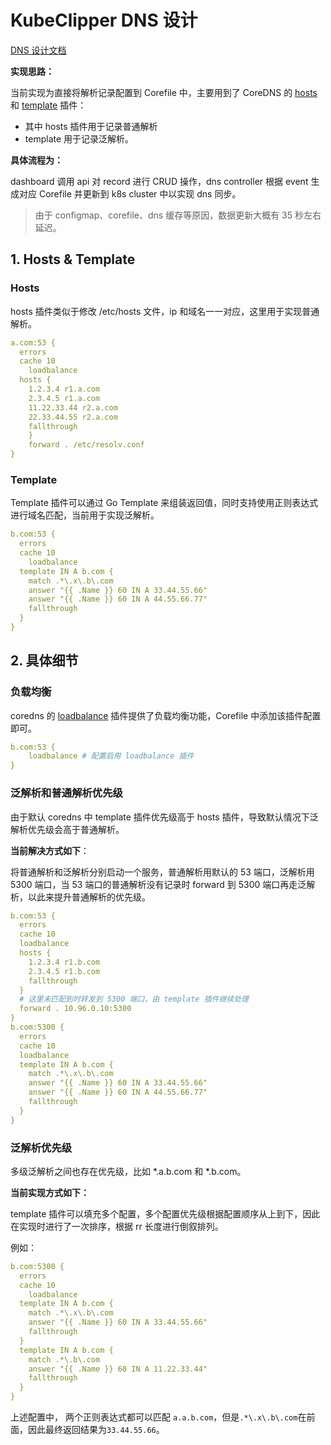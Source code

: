 # KubeClipper DNS 设计

[DNS 设计文档](https://zhc3o5gmf9.feishu.cn/docs/doccnCGINvmbvaHt92m8Gl3iQCd)

**实现思路：**

当前实现为直接将解析记录配置到 Corefile 中，主要用到了 CoreDNS 的 [hosts](https://coredns.io/plugins/hosts/) 和 [template](https://coredns.io/plugins/template/) 插件：

* 其中 hosts 插件用于记录普通解析
* template 用于记录泛解析。

**具体流程为：**

dashboard 调用 api 对 record 进行 CRUD 操作，dns controller 根据 event 生成对应 Corefile 并更新到 k8s cluster 中以实现 dns 同步。

> 由于 configmap、corefile、dns 缓存等原因，数据更新大概有 35 秒左右延迟。



## 1. Hosts & Template

### Hosts

hosts 插件类似于修改 /etc/hosts 文件，ip 和域名一一对应，这里用于实现普通解析。

```yaml
a.com:53 {
  errors
  cache 10
	loadbalance
  hosts {
    1.2.3.4 r1.a.com
    2.3.4.5 r1.a.com
    11.22.33.44 r2.a.com
    22.33.44.55 r2.a.com
    fallthrough
    }
	forward . /etc/resolv.conf
}
```



### Template

Template 插件可以通过 Go Template 来组装返回值，同时支持使用正则表达式进行域名匹配，当前用于实现泛解析。

```yaml
b.com:53 {
  errors
  cache 10
	loadbalance
  template IN A b.com {
    match .*\.x\.b\.com
    answer "{{ .Name }} 60 IN A 33.44.55.66"
    answer "{{ .Name }} 60 IN A 44.55.66.77"
    fallthrough
  }
}
```





## 2. 具体细节

### 负载均衡

coredns 的 [loadbalance](https://coredns.io/plugins/loadbalance/) 插件提供了负载均衡功能，Corefile 中添加该插件配置即可。

```yaml
b.com:53 {
	loadbalance # 配置启用 loadbalance 插件
}
```



### 泛解析和普通解析优先级

由于默认 coredns 中 template 插件优先级高于 hosts 插件，导致默认情况下泛解析优先级会高于普通解析。

**当前解决方式如下**：

将普通解析和泛解析分别启动一个服务，普通解析用默认的 53 端口，泛解析用 5300 端口，当 53 端口的普通解析没有记录时 forward 到 5300 端口再走泛解析，以此来提升普通解析的优先级。

```yaml
b.com:53 {
  errors
  cache 10
  loadbalance
  hosts {
    1.2.3.4 r1.b.com
    2.3.4.5 r1.b.com
    fallthrough
  }
  # 这里未匹配到时转发到 5300 端口，由 template 插件继续处理
  forward . 10.96.0.10:5300
}
b.com:5300 {
  errors
  cache 10
  loadbalance
  template IN A b.com {
    match .*\.x\.b\.com
    answer "{{ .Name }} 60 IN A 33.44.55.66"
    answer "{{ .Name }} 60 IN A 44.55.66.77"
    fallthrough
  }
}
```



### 泛解析优先级

多级泛解析之间也存在优先级，比如 *.a.b.com 和 *.b.com。

**当前实现方式如下：**

template 插件可以填充多个配置，多个配置优先级根据配置顺序从上到下，因此在实现时进行了一次排序，根据 rr 长度进行倒叙排列。

例如：

```yaml
b.com:5300 {
  errors
  cache 10
	loadbalance
  template IN A b.com {
    match .*\.x\.b\.com
    answer "{{ .Name }} 60 IN A 33.44.55.66"
    fallthrough
  }
  template IN A b.com {
    match .*\.b\.com
    answer "{{ .Name }} 60 IN A 11.22.33.44"
    fallthrough
  }
}
```

上述配置中， 两个正则表达式都可以匹配 `a.a.b.com`，但是`.*\.x\.b\.com`在前面，因此最终返回结果为`33.44.55.66`。

